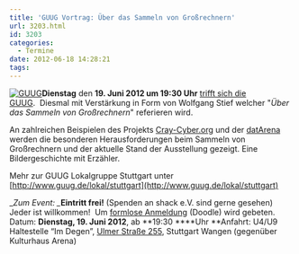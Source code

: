 ```yaml
---
title: 'GUUG Vortrag: Über das Sammeln von Großrechnern'
url: 3203.html
id: 3203
categories:
  - Termine
date: 2012-06-18 14:28:21
tags:
---
```


[![](https://blog.shackspace.de/wp-content/uploads/2012/03/logo.png "GUUG")](https://blog.shackspace.de/wp-content/uploads/2012/03/logo.png)**Dienstag** den **19\. Juni 2012 **um** 19:30 Uhr** [trifft sich die GUUG](https://blog.shackspace.de/?p=2913).  Diesmal mit Verstärkung in Form von Wolfgang Stief welcher "_Über das Sammeln von Großrechnern_" referieren wird.

An zahlreichen Beispielen des Projekts [Cray-Cyber.org](http://Cray-Cyber.org) und der [datArena](http://www.computermuseum-muenchen.de/index/a3.html) werden die besonderen Herausforderungen beim Sammeln von Großrechnern und der aktuelle Stand der Ausstellung gezeigt. Eine Bildergeschichte mit Erzähler.

Mehr zur GUUG Lokalgruppe Stuttgart unter [http://www.guug.de/lokal/stuttgart](http://www.guug.de/lokal/stuttgart)

_<em>Zum Event:
_</em>**Eintritt frei!** (Spenden an shack e.V. sind gerne gesehen) Jeder ist willkommen!  Um [formlose Anmeldung](http://www.doodle.com/yh8ii74sf833vggs) (Doodle) wird gebeten.
Datum: **Dienstag, 19\. Juni 2012**, ab **19:30 ****Uhr
**Anfahrt: U4/U9 Haltestelle “Im Degen”, [Ulmer Straße 255](https://blog.shackspace.de/?page_id=713), Stuttgart Wangen (gegenüber Kulturhaus Arena)